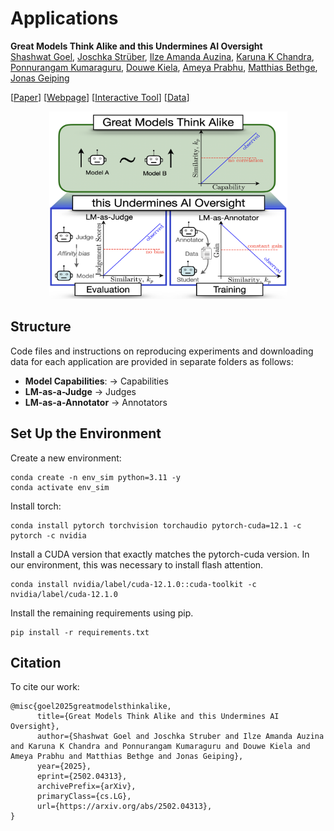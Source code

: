 # Applications
<!-- <h2 align="center">
Great Models Think Alike this Undermines AI Oversight <br>
<span style="font-size: x-small; font-weight: normal;">Goel, Strüber, Auzina, Chandra, Kumaraguru, Kiela, Prabhu, Bethge, and Geiping (2025).</span>
</h2>

<p align="center">
  <a href="https://arxiv.org/abs/XXXX.XXXXX" target="_blank">
    <img src="images/arxiv.png" alt="arXiv" width="20">
  </a>
  &nbsp;&nbsp;&nbsp;&nbsp;
  <a href="https://model-similarity.github.io/" target="_blank">
    <img src="images/model_similarity_logo.jpeg" alt="project" width="30">
  </a>
</p> -->
**Great Models Think Alike and this Undermines AI Oversight**  
[Shashwat Goel](https://shash42.github.io/), [Joschka Strüber](https://github.com/the-klingspor), [Ilze Amanda Auzina](https://ilzeamandaa.github.io), [Karuna K Chandra](https://www.linkedin.com/in/karuna-k-c-519945214), [Ponnurangam Kumaraguru](https://precog.iiit.ac.in/), [Douwe Kiela](https://douwekiela.github.io), [Ameya Prabhu](https://drimpossible.github.io), [Matthias Bethge](https://bethgelab.org), [Jonas Geiping](https://jonasgeiping.github.io)

[[Paper](https://arxiv.org/abs/2502.04313)] [[Webpage](https://model-similarity.github.io)] [[Interactive Tool](https://huggingface.co/spaces/bethgelab/lm-similarity)] [[Data](https://huggingface.co/datasets/bethgelab/lm-similarity)]

<p align="center">
<a href="url"><img src="https://github.com/model-similarity/lm-similarity/blob/main/applications/main_fig.png" height="300" width="381" ></a>
</p>


<!-- We use $\kappa_p$ to showcase the importance of reporting and correcting for model similarity, especially in the emerging paradigm of AI oversight. As summarised in Fig.1 we explore the following applications: -->

<!-- <p align="center">
  <img src="./images/contributions.png" alt="Our Main Contributions" width="400">
  <br/>
     <em>Figure 1: Our Main Contributions</em>
  <br/><br/>
</p>

<div style="flex: 1;">
        "Great Models Think Alike":
        <ul>
            <li>Model Capabilities</li>
        </ul>
       "this Undermines AI Oversight":
        <ul>
            <li>LM-as-a-Judge</li>
            <li>LM-as-a-Annotator</li>
        </ul>
</div> -->


<!-- ## Results
We find the following observations with respect to the applications listed above:
- **Model Capabilities**: model errors are getting more correlated as capabilities increase
- **LM-as-a-Judge**: LLM-as-a-judge scores are biased towards more similar
models controlling for the model’s capability
- **LM-as-a-Annotator**: gain from training strong models on annotations of weak supervisors
(weak-to-strong generalization) is higher when the two models are more different  -->


## Structure 
Code files and instructions on reproducing experiments and downloading data for each application are provided in separate folders as follows:

- **Model Capabilities**: $\rightarrow$ Capabilities 
- **LM-as-a-Judge** $\rightarrow$ Judges
- **LM-as-a-Annotator** $\rightarrow$ Annotators

## Set Up the Environment

Create a new environment:

```
conda create -n env_sim python=3.11 -y
conda activate env_sim
```

Install torch:

```
conda install pytorch torchvision torchaudio pytorch-cuda=12.1 -c pytorch -c nvidia
```

Install a CUDA version that exactly matches the pytorch-cuda version. In our environment, this was necessary to install flash attention.

```
conda install nvidia/label/cuda-12.1.0::cuda-toolkit -c nvidia/label/cuda-12.1.0
```

Install the remaining requirements using pip.

```
pip install -r requirements.txt
```

## Citation
To cite our work:

```
@misc{goel2025greatmodelsthinkalike,
      title={Great Models Think Alike and this Undermines AI Oversight}, 
      author={Shashwat Goel and Joschka Struber and Ilze Amanda Auzina and Karuna K Chandra and Ponnurangam Kumaraguru and Douwe Kiela and Ameya Prabhu and Matthias Bethge and Jonas Geiping},
      year={2025},
      eprint={2502.04313},
      archivePrefix={arXiv},
      primaryClass={cs.LG},
      url={https://arxiv.org/abs/2502.04313}, 
}
```

